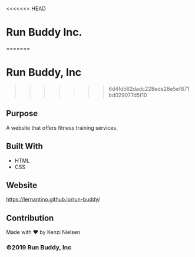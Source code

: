 <<<<<<< HEAD
# Run Buddy Inc.
=======
# Run Buddy, Inc
>>>>>>> 6d4fd562dadc228ede28e5ef871bd029077d5f10

## Purpose
A website that offers fitness training services. 

## Built With
* HTML
* CSS

## Website
https://lernantino.github.io/run-buddy/

## Contribution
Made with ❤️ by Kenzi Nielsen

### ©️2019 Run Buddy, Inc 
